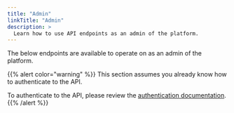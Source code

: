 ```yaml
---
title: "Admin"
linkTitle: "Admin"
description: >
  Learn how to use API endpoints as an admin of the platform.
---
```


The below endpoints are available to operate on as an admin of the platform.

{{% alert color="warning" %}}
This section assumes you already know how to authenticate to the API.

To authenticate to the API, please review the [authentication documentation](/docs/api/authentication).
{{% /alert %}}
